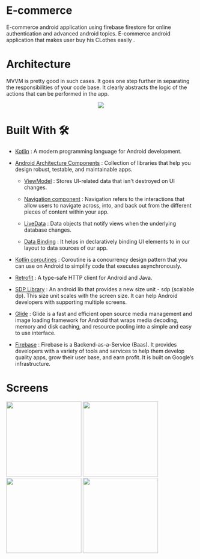 # E-commerce
E-commerce android application using firebase firestore for online authentication and advanced android topics. E-commerce android application that makes user buy his CLothes easily .

# Architecture 
MVVM is pretty good in such cases. It goes one step further in separating the responsibilities of your code base. It clearly abstracts the logic of the actions that can be performed in the app.
<br>
<center>
    <img src ="https://miro.medium.com/max/700/1*MXv4R6lpYZPVWFoUeaXbjg.png" >
</center>

# Built With 🛠

* [Kotlin](https://kotlinlang.org/) : A modern programming language for Android development. <br>
* [Android Architecture Components](https://developer.android.com/topic/architecture) :  Collection of libraries that help you design robust, testable, and maintainable apps.
  - [ViewModel](https://developer.android.com/topic/libraries/architecture/viewmodel) : Stores UI-related data that isn't destroyed on UI changes.<br>
  - [Navigation component](https://developer.android.com/guide/navigation) : Navigation refers to the interactions that allow users to navigate across, into, and back out from the different pieces of content within your app. <br>
  
  - [LiveData](https://developer.android.com/topic/libraries/architecture/livedata) : Data objects that notify views when the underlying database changes.<br>
  - [Data Binding](https://developer.android.com/topic/libraries/architecture/livedata) : It helps in declaratively binding UI elements to in our layout to data sources of our app.<br>

* [Kotlin coroutines](https://developer.android.com/kotlin/coroutines) : Coroutine is a concurrency design pattern that you can use on Android to simplify code that executes asynchronously. <br>
* [Retrofit](https://square.github.io/retrofit/) : A type-safe HTTP client for Android and Java. <br>
* [SDP Library](https://github.com/intuit/sdp) : An android lib that provides a new size unit - sdp (scalable dp). This size unit scales with the screen size. It can help Android developers with supporting multiple screens. <br>
* [Glide](https://github.com/bumptech/glide) : Glide is a fast and efficient open source media management and image loading framework for Android that wraps media decoding, memory and disk caching, and resource pooling into a simple and easy to use interface. <br>

* [Firebase](https://firebase.google.com/) : Firebase is a Backend-as-a-Service (Baas). It provides developers with a variety of tools and services to help them develop quality apps, grow their user base, and earn profit. It is built on Google’s infrastructure. <br>

# Screens
<p float="left">

</p>
<p float="left">

</p>
<p float="left">

</p>
<p float="left">

</p>
<p float="left">
<img src="https://i.ibb.co/MC4kXZs/17.jpg" width="200">
<img src="https://i.ibb.co/441ZYR0/18.jpg" width="200">
<img src="https://i.ibb.co/9swvx7V/19.jpg" width="200">
<img src="https://i.ibb.co/PFH7zBP/20.jpg" width="200">
</p>



